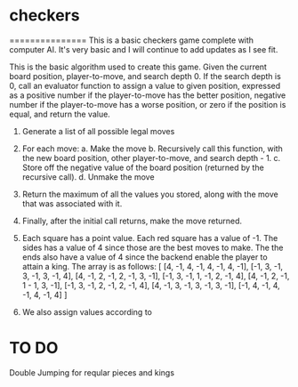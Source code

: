 # checkers

===============
This is a basic checkers game complete with computer AI. It's very basic and I will continue to add updates as I see fit.


This is the basic algorithm used to create this game.
Given the current board position, player-to-move, and search depth
0.  If the search depth is 0, call an evaluator function to assign a value to given position,
expressed as a positive number if the player-to-move has the better position, negative number if the player-to-move has a worse position,
or zero if the position is equal, and return the value.
1.  Generate a list of all possible legal moves
2.  For each move:
     a.  Make the move
     b.  Recursively call this function, with the new board position, other player-to-move, and search depth - 1.
     c.  Store off the negative value of the board position (returned by the recursive call).
     d.  Unmake the move
3.  Return the maximum of all the values you stored, along with the move that was associated with it.
4.  Finally, after the initial call returns, make the move returned.


5. Each square has a point value. Each red square has a value of -1. The sides has a value of 4 since those are the best moves to make.
   The the ends also have a value of 4 since the backend enable the player to attain a king.
   The array is as follows:
   [
           [4, -1, 4, -1, 4, -1, 4, -1],
           [-1, 3, -1, 3, -1, 3, -1, 4],
           [4, -1, 2, -1, 2, -1, 3, -1],
           [-1, 3, -1, 1, -1, 2, -1, 4],
           [4, -1, 2, -1, 1 - 1, 3, -1],
           [-1, 3, -1, 2, -1, 2, -1, 4],
           [4, -1, 3, -1, 3, -1, 3, -1],
           [-1, 4, -1, 4, -1, 4, -1, 4]
    ]

6. We also assign values according to

<b>TO DO</b>
=======================================
Double Jumping for reqular pieces and kings